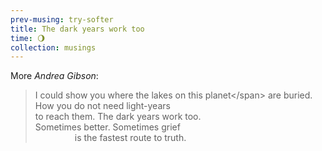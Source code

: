 ```yaml
--- 
prev-musing: try-softer
title: The dark years work too
time: 🌖
collection: musings
---
```

More <cite>Andrea Gibson</cite>:
> <span class="tight-line">I could show you where the lakes on this planet\</span>
are buried. How you do not need light-years\
to reach them. The dark years work too.\
Sometimes better. Sometimes grief\
&nbsp;&nbsp;&nbsp;&nbsp;&nbsp;&nbsp;&nbsp;&nbsp;
&nbsp;&nbsp;&nbsp;&nbsp;&nbsp;&nbsp;
is the fastest route to truth.